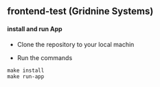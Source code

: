## frontend-test (Gridnine Systems)

#### install and run App

- Clone the repository to your local machin

- Run the commands

```
make install
make run-app
```
